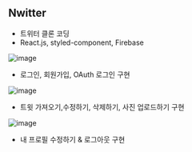 ## Nwitter

- 트위터 클론 코딩
- React.js, styled-component, Firebase

![image](https://user-images.githubusercontent.com/52696993/106436071-058f4400-64b7-11eb-926d-d38f03fa1e20.png)

- 로그인, 회원가입, OAuth 로그인 구현

![image](https://user-images.githubusercontent.com/52696993/106436299-48511c00-64b7-11eb-9273-62ca91bce12d.png)

- 트윗 가져오기,수정하기, 삭제하기, 사진 업로드하기 구현

![image](https://user-images.githubusercontent.com/52696993/106436498-7fbfc880-64b7-11eb-87fb-a16cba35b3cb.png)

- 내 프로필 수정하기 & 로그아웃 구현
